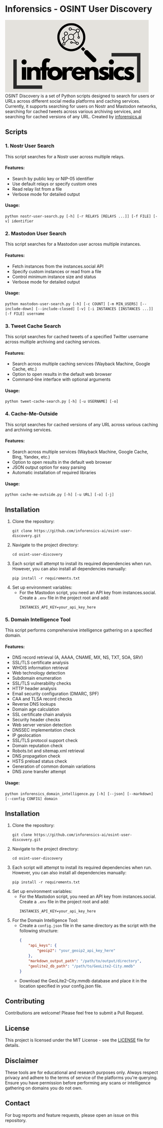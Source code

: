 # Inforensics - OSINT User Discovery
![Inforensics](https://github.com/Inforensics/.github/blob/main/logo.png)  
OSINT Discovery is a set of Python scripts designed to search for users or URLs across different social media platforms and caching services. Currently, it supports searching for users on Nostr and Mastodon networks, searching for cached tweets across various archiving services, and searching for cached versions of any URL.
Created by [inforensics.ai](https://inforensics.ai)

## Scripts

### 1. Nostr User Search
This script searches for a Nostr user across multiple relays.
#### Features:
- Search by public key or NIP-05 identifier
- Use default relays or specify custom ones
- Read relay list from a file
- Verbose mode for detailed output
#### Usage:
```
python nostr-user-search.py [-h] [-r RELAYS [RELAYS ...]] [-f FILE] [-v] identifier
```

### 2. Mastodon User Search
This script searches for a Mastodon user across multiple instances.
#### Features:
- Fetch instances from the instances.social API
- Specify custom instances or read from a file
- Control minimum instance size and status
- Verbose mode for detailed output
#### Usage:
```
python mastodon-user-search.py [-h] [-c COUNT] [-m MIN_USERS] [--include-down] [--include-closed] [-v] [-i INSTANCES [INSTANCES ...]] [-f FILE] username
```

### 3. Tweet Cache Search
This script searches for cached tweets of a specified Twitter username across multiple archiving and caching services.
#### Features:
- Search across multiple caching services (Wayback Machine, Google Cache, etc.)
- Option to open results in the default web browser
- Command-line interface with optional arguments
#### Usage:
```
python tweet-cache-search.py [-h] [-u USERNAME] [-o]
```

### 4. Cache-Me-Outside
This script searches for cached versions of any URL across various caching and archiving services.
#### Features:
- Search across multiple services (Wayback Machine, Google Cache, Bing, Yandex, etc.)
- Option to open results in the default web browser
- JSON output option for easy parsing
- Automatic installation of required libraries
#### Usage:
```
python cache-me-outside.py [-h] [-u URL] [-o] [-j]
```

## Installation
1. Clone the repository:
   ```
   git clone https://github.com/inforensics-ai/osint-user-discovery.git
   ```
2. Navigate to the project directory:
   ```
   cd osint-user-discovery
   ```
3. Each script will attempt to install its required dependencies when run. However, you can also install all dependencies manually:
   ```
   pip install -r requirements.txt
   ```
4. Set up environment variables:
   - For the Mastodon script, you need an API key from instances.social. Create a `.env` file in the project root and add:
     ```
     INSTANCES_API_KEY=your_api_key_here
     ```

### 5. Domain Intelligence Tool
This script performs comprehensive intelligence gathering on a specified domain.
#### Features:
- DNS record retrieval (A, AAAA, CNAME, MX, NS, TXT, SOA, SRV)
- SSL/TLS certificate analysis
- WHOIS information retrieval
- Web technology detection
- Subdomain enumeration
- SSL/TLS vulnerability checks
- HTTP header analysis
- Email security configuration (DMARC, SPF)
- CAA and TLSA record checks
- Reverse DNS lookups
- Domain age calculation
- SSL certificate chain analysis
- Security header checks
- Web server version detection
- DNSSEC implementation check
- IP geolocation
- SSL/TLS protocol support check
- Domain reputation check
- Robots.txt and sitemap.xml retrieval
- DNS propagation check
- HSTS preload status check
- Generation of common domain variations
- DNS zone transfer attempt
#### Usage:
```
python inforensics_domain_intelligence.py [-h] [--json] [--markdown] [--config CONFIG] domain
```

## Installation
1. Clone the repository:
   ```
   git clone https://github.com/inforensics-ai/osint-user-discovery.git
   ```
2. Navigate to the project directory:
   ```
   cd osint-user-discovery
   ```
3. Each script will attempt to install its required dependencies when run. However, you can also install all dependencies manually:
   ```
   pip install -r requirements.txt
   ```
4. Set up environment variables:
   - For the Mastodon script, you need an API key from instances.social. Create a `.env` file in the project root and add:
     ```
     INSTANCES_API_KEY=your_api_key_here
     ```
5. For the Domain Intelligence Tool:
   - Create a `config.json` file in the same directory as the script with the following structure:
     ```json
     {
         "api_keys": {
             "geoip2": "your_geoip2_api_key_here"
         },
         "markdown_output_path": "/path/to/output/directory",
         "geolite2_db_path": "/path/to/GeoLite2-City.mmdb"
     }
     ```
   - Download the GeoLite2-City.mmdb database and place it in the location specified in your config.json file.

## Contributing
Contributions are welcome! Please feel free to submit a Pull Request.

## License
This project is licensed under the MIT License - see the [LICENSE](LICENSE) file for details.

## Disclaimer
These tools are for educational and research purposes only. Always respect privacy and adhere to the terms of service of the platforms you're querying. Ensure you have permission before performing any scans or intelligence gathering on domains you do not own.

## Contact
For bug reports and feature requests, please open an issue on this repository.

